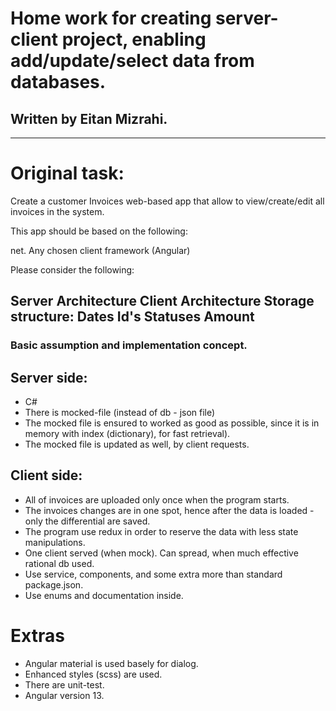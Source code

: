 # Home work for creating server-client project, enabling add/update/select data from databases.
## Written by Eitan Mizrahi.
---
# Original task:

Create a customer Invoices web-based app that allow to view/create/edit all invoices in the system.

This app should be based on the following:

net.
Any chosen client framework (Angular)
 

Please consider the following:

Server Architecture
Client Architecture
Storage structure:
Dates
Id's
Statuses
Amount
---

### Basic assumption and implementation concept.
## Server side:
* C#
* There is mocked-file (instead of db - json file)
* The mocked file is ensured to worked as good as possible, since it is in memory with index (dictionary), for fast retrieval).
* The mocked file is updated as well, by client requests.
## Client side:
* All of invoices are uploaded only once when the program starts.
* The invoices changes are in one spot, hence after the data is loaded - only the differential are saved.
* The program use redux in order to reserve the data with less state manipulations.
* One client served (when mock). Can spread, when much effective rational db used.
* Use service, components, and some extra more than standard package.json.
* Use enums and documentation inside.
# Extras
* Angular material is used basely for dialog.
* Enhanced styles (scss) are used.
* There are unit-test.
* Angular version 13.
